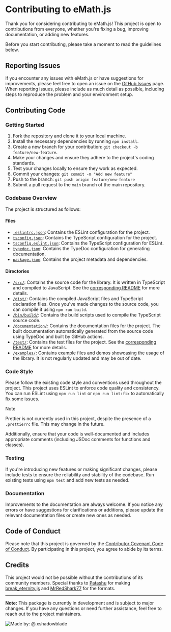 # Contributing to eMath.js

Thank you for considering contributing to eMath.js! This project is open to contributions from everyone, whether you're fixing a bug, improving documentation, or adding new features.

Before you start contributing, please take a moment to read the guidelines below.

## Reporting Issues

If you encounter any issues with eMath.js or have suggestions for improvements, please feel free to open an issue on the [GitHub Issues](https://github.com/xShadowBlade/emath.js/issues) page.
When reporting issues, please include as much detail as possible, including steps to reproduce the problem and your environment setup.

## Contributing Code

### Getting Started

1. Fork the repository and clone it to your local machine.
2. Install the necessary dependencies by running `npm install`.
3. Create a new branch for your contribution: `git checkout -b feature/new-feature`.
4. Make your changes and ensure they adhere to the project's coding standards.
5. Test your changes locally to ensure they work as expected.
6. Commit your changes: `git commit -m "Add new feature"`
7. Push to the branch: `git push origin feature/new-feature`
8. Submit a pull request to the `main` branch of the main repository.

### Codebase Overview

The project is structured as follows:

#### Files

- [`.eslintrc.json`](./.eslintrc.json): Contains the ESLint configuration for the project.
- [`tsconfig.json`](./tsconfig.json): Contains the TypeScript configuration for the project.
- [`tsconfig.eslint.json`](./tsconfig.eslint.json): Contains the TypeScript configuration for ESLint.
- [`typedoc.json`](./typedoc.json): Contains the TypeDoc configuration for generating documentation.
- [`package.json`](./package.json): Contains the project metadata and dependencies.

#### Directories

- [`/src/`](./src): Contains the source code for the library. It is written in TypeScript and compiled to JavaScript. See the [corresponding README](./src/README.md) for more details.
- [`/dist/`](./dist): Contains the compiled JavaScript files and TypeScript declaration files. Once you've made changes to the source code, you can compile it using `npm run build`.
- [`/bin/build/`](./bin/build): Contains the build scripts used to compile the TypeScript source code.
- [`/documentation/`](./documentation): Contains the documentation files for the project. The built documentation automatically generated from the source code using TypeDoc and built by GitHub actions.
- [`/test/`](./test): Contains the test files for the project. See the [corresponding README](./test/README.md) for more details.
- [`/examples/`](./examples): Contains example files and demos showcasing the usage of the library. It is not regularly updated and may be out of date.

### Code Style

Please follow the existing code style and conventions used throughout the project. This project uses ESLint to enforce code quality and consistency. You can run ESLint using `npm run lint` or `npm run lint:fix` to automatically fix some issues. 

> [!NOTE]
> Prettier is not currently used in this project, despite the presence of a `.prettierrc` file. This may change in the future.

Additionally, ensure that your code is well-documented and includes appropriate comments (including JSDoc comments for functions and classes).

### Testing

If you're introducing new features or making significant changes, please include tests to ensure the reliability and stability of the codebase.
Run existing tests using `npm test` and add new tests as needed.

### Documentation

Improvements to the documentation are always welcome. If you notice any errors or have suggestions for clarifications or additions, please update the relevant documentation files or create new ones as needed.

## Code of Conduct

Please note that this project is governed by the [Contributor Covenant Code of Conduct](CODE_OF_CONDUCT.md). By participating in this project, you agree to abide by its terms.

## Credits

This project would not be possible without the contributions of its community members. Special thanks to [Patashu](https://github.com/Patashu) for making [break_eternity.js](https://github.com/Patashu/break_eternity.js) and [MrRedShark77](https://github.com/MrRedShark77/) for the formats.

---

**Note:** This package is currently in development and is subject to major changes. If you have any questions or need further assistance, feel free to reach out to the project maintainers.

![Made by: @.xshadowblade](https://img.shields.io/badge/Discord%3A-%40.xshadowblade-blue?style=social&logo=discord)
